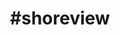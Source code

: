 ---
title: "#shoreview"
hashtag: "shoreview"
tags:
  - Cities I have lived in
  - Cities I have visited
  - Cities I have worked in
  - City
  - Minnesota
---